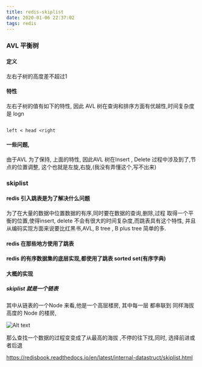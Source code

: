 ```yaml
---
title: redis-skiplist
date: 2020-01-06 22:37:02
tags: redis
---
```


### AVL 平衡树

#### 定义
左右子树的高度差不超过1 

#### 特性

左右子树的值有如下的特性, 因此 AVL 树在查询和排序方面有优越性,时间复杂度是 logn


```

left < head <right 

```
#### 一些问题,
由于AVL 为了保持, 上面的特性, 因此AVL 树在Insert , Delete 过程中涉及到了,节点的位置调整, 这个也就是左旋,右旋,(我没有弄懂这个,写不出来)



### skiplist

#### redis 引入跳表是为了解决什么问题
为了在大量的数据中位置数据的有序,同时要在数据的查询,删除,过程 取得一个平衡的位置,使得insert, delete 不会有很大的时间复杂度,而跳表具有这个特性, 并且从编码实现方面来说要比红黑书,AVL, B tree , B plus tree 简单的多.


#### redis 在那些地方使用了跳表

####  redis 的有序数据集的底层实现,都使用了跳表 sorted set(有序字典)

#### 大概的实现
##### skiplist 就是一个链表
其中从链表的一个Node 来看,他是一个高层楼房, 其中每一层 都串联到 同样海拔高度的 Node 的楼房,



![Alt text](https://lin19999.oss-cn-beijing.aliyuncs.com/skiplist.png)

那么查找一个数据的过程变变成了从最高的海拔 ,不停的往下找,同时, 选择前进或者后退



https://redisbook.readthedocs.io/en/latest/internal-datastruct/skiplist.html
